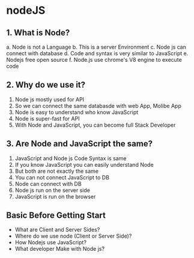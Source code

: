 # nodeJS
## 1. What is Node?
a. Node is not a Language
b. This is a server Environment
c. Node js can connect with database
d. Code and syntax is very similar to JavaScript
e. Nodejs free open source
f. Node.js use chrome's V8 engine to execute code

## 2. Why do we use it?
1. Node js mostly used for API
2. So we can connect the same databasde with web App, Molibe App
3. Node is easy to understand who know JavaScript 
4. Node is super-fast for API
5. With Node and JavaScript, you can become full Stack Developer

## 3. Are Node and JavaScript the same?
1. JavaScript and Node js Code Syntax is same
2. If you know JavaScript you can easily understand Node 
3. But both are not exactly the same
4. You can not connect JavaScript to DB
5. Node can connect with DB
6. Node js run on the server side
7. JavaScript is run on the browser

## Basic Before Getting Start
- What are Client and Server Sides?
- Where do we use node (Client or Server Side)?
- How Nodejs use JavaScript?
- What developer Make with Node js?
